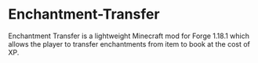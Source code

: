 # Enchantment-Transfer
Enchantment Transfer is a lightweight Minecraft mod for Forge 1.18.1 which allows the player to transfer enchantments from item to book at the cost of XP.
